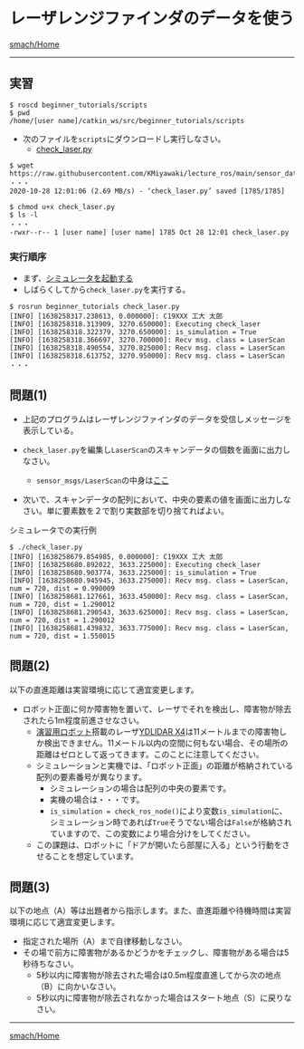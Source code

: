# レーザレンジファインダのデータを使う

[smach/Home](Home.md)

---

## 実習

```shell
$ roscd beginner_tutorials/scripts
$ pwd
/home/[user name]/catkin_ws/src/beginner_tutorials/scripts
```

- 次のファイルを`scripts`にダウンロードし実行しなさい。
  - [check_laser.py](https://raw.githubusercontent.com/KMiyawaki/lecture_ros/main/sensor_data/laser/check_laser.py)

```shell
$ wget https://raw.githubusercontent.com/KMiyawaki/lecture_ros/main/sensor_data/laser/check_laser.py
・・・
2020-10-28 12:01:06 (2.69 MB/s) - ‘check_laser.py’ saved [1785/1785]

$ chmod u+x check_laser.py
$ ls -l
・・・
-rwxr--r-- 1 [user name] [user name] 1785 Oct 28 12:01 check_laser.py
```

### 実行順序

- まず、[シミュレータを起動する](../stage_simulator/stage_simulator_01.md)
- しばらくしてから`check_laser.py`を実行する。

```shell
$ rosrun beginner_tutorials check_laser.py
[INFO] [1638258317.238613, 0.000000]: C19XXX 工大 太郎
[INFO] [1638258318.313909, 3270.650000]: Executing check_laser
[INFO] [1638258318.322379, 3270.650000]: is_simulation = True
[INFO] [1638258318.366697, 3270.700000]: Recv msg. class = LaserScan
[INFO] [1638258318.490554, 3270.825000]: Recv msg. class = LaserScan
[INFO] [1638258318.613752, 3270.950000]: Recv msg. class = LaserScan
・・・
```

## 問題(1)

- 上記のプログラムはレーザレンジファインダのデータを受信しメッセージを表示している。

- `check_laser.py`を編集し`LaserScan`のスキャンデータの個数を画面に出力しなさい。
  - `sensor_msgs/LaserScan`の中身は[ここ](http://docs.ros.org/api/sensor_msgs/html/msg/LaserScan.html)
- 次いで、スキャンデータの配列において、中央の要素の値を画面に出力しなさい。単に要素数を２で割り実数部を切り捨てればよい。

シミュレータでの実行例

```shell
$ ./check_laser.py 
[INFO] [1638258679.854985, 0.000000]: C19XXX 工大 太郎
[INFO] [1638258680.892022, 3633.225000]: Executing check_laser
[INFO] [1638258680.903774, 3633.225000]: is_simulation = True
[INFO] [1638258680.945945, 3633.275000]: Recv msg. class = LaserScan, num = 720, dist = 0.990009
[INFO] [1638258681.127661, 3633.450000]: Recv msg. class = LaserScan, num = 720, dist = 1.290012
[INFO] [1638258681.290543, 3633.625000]: Recv msg. class = LaserScan, num = 720, dist = 1.290012
[INFO] [1638258681.439832, 3633.775000]: Recv msg. class = LaserScan, num = 720, dist = 1.550015
```

## 問題(2)

以下の直進距離は実習環境に応じて適宜変更します。

- ロボット正面に何か障害物を置いて、レーザでそれを検出し、障害物が除去されたら1m程度前進させなさい。
  - [演習用ロボット](https://github.com/KMiyawaki/oit_navigation_minibot_middle_01)搭載のレーザ[YDLIDAR X4](https://www.ydlidar.com/products/view/5.html)は11メートルまでの障害物しか検出できません。11メートル以内の空間に何もない場合、その場所の距離はゼロとして返ってきます。このことに注意してください。
  - シミュレーションと実機では、「ロボット正面」の距離が格納されている配列の要素番号が異なります。
    - シミュレーションの場合は配列の中央の要素です。
    - 実機の場合は・・・です。
    - `is_simulation = check_ros_node()`により変数`is_simulation`に、シミュレーション時であれば`True`そうでない場合は`False`が格納されていますので、この変数により場合分けをしてください。
  - この課題は、ロボットに「ドアが開いたら部屋に入る」という行動をさせることを想定しています。

## 問題(3)

以下の地点（A）等は出題者から指示します。また、直進距離や待機時間は実習環境に応じて適宜変更します。

- 指定された場所（A）まで自律移動しなさい。
- その場で前方に障害物があるかどうかをチェックし、障害物がある場合は5秒待ちなさい。
  - 5秒以内に障害物が除去された場合は0.5m程度直進してから次の地点（B）に向かいなさい。
  - 5秒以内に障害物が除去されなかった場合はスタート地点（S）に戻りなさい。

---

[smach/Home](Home.md)
